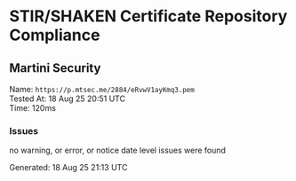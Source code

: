 # STIR/SHAKEN Certificate Repository Compliance

## Martini Security

Name: `https://p.mtsec.me/2884/eRvwV1ayKmq3.pem`\
Tested At: 18 Aug 25 20:51 UTC\
Time: 120ms

### Issues

no warning, or error, or notice date level issues were found

Generated: 18 Aug 25 21:13 UTC
